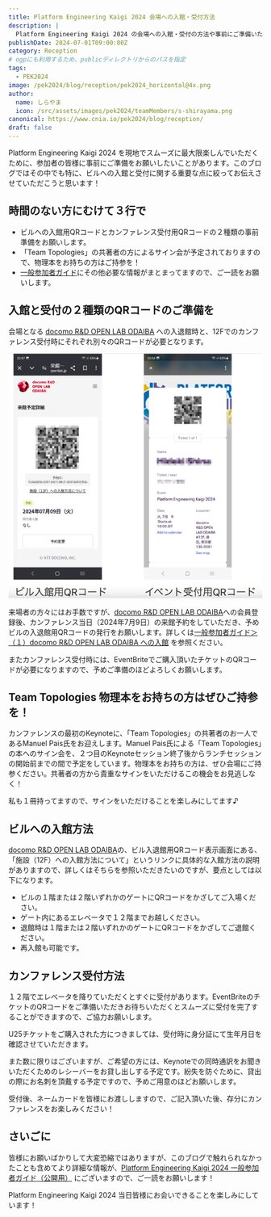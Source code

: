 ```yaml
---
title: Platform Engineering Kaigi 2024 会場への入館・受付方法
description: |
  Platform Engineering Kaigi 2024 の会場への入館・受付の方法や事前にご準備いただきたいことをまとめています。
publishDate: 2024-07-01T09:00:00Z
category: Reception
# ogpにも利用するため、publicディレクトリからのパスを指定
tags:
  - PEK2024
image: /pek2024/blog/reception/pek2024_horizontal@4x.png
author:
  name: しらやま
  icon: /src/assets/images/pek2024/teamMembers/s-shirayama.png
canonical: https://www.cnia.io/pek2024/blog/reception/
draft: false
---
```


Platform Engineering Kaigi 2024 を現地でスムーズに最大限楽しんでいただくために、参加者の皆様に事前にご準備をお願いしたいことがあります。このブログではその中でも特に、ビルへの入館と受付に関する重要な点に絞ってお伝えさせていただこうと思います！

## 時間のない方にむけて３行で

- ビルへの入館用QRコードとカンファレンス受付用QRコードの２種類の事前準備をお願いします。
- 「Team Topologies」の共著者の方によるサイン会が予定されておりますので、物理本をお持ちの方はご持参を！
- [一般参加者ガイド](https://www.notion.so/Platform-Engineering-Kaigi-2024-ebb1a45a5f4444be90e9293fecdc18d3)にその他必要な情報がまとまってますので、ご一読をお願いします。

## 入館と受付の２種類のQRコードのご準備を

会場となる [docomo R&D OPEN LAB ODAIBA](https://docomo-openlab.jp/) への入退館時と、12Fでのカンファレンス受付時にそれぞれ別々のQRコードが必要となります。

![](../../../public/pek2024/blog/reception/QRCodes.png)

来場者の方々にはお手数ですが、[docomo R&D OPEN LAB ODAIBA](https://app.docomo-openlab.jp/)への会員登録後、カンファレンス当日（2024年7月9日）の来館予約をしていただき、予めビルの入退館用QRコードの発行をお願いします。詳しくは[一般参加者ガイド＞（１）docomo R&D OPEN LAB ODAIBA への入館](https://pfem.notion.site/Platform-Engineering-Kaigi-2024-ebb1a45a5f4444be90e9293fecdc18d3#64382b81b04042e4aabeafcf143bb417) を参照ください。

またカンファレンス受付時には、EventBriteでご購入頂いたチケットのQRコードが必要になりますので、予めご準備のほどよろしくお願いします。

## Team Topologies 物理本をお持ちの方はぜひご持参を！

カンファレンスの最初のKeynoteに、「Team Topologies」の共著者のお一人であるManuel Pais氏をお迎えします。Manuel Pais氏による「Team Topologies」の本へのサイン会を、２つ目のKeynoteセッション終了後からランチセッションの開始前までの間で予定をしています。物理本をお持ちの方は、ぜひ会場にご持参ください。共著者の方から貴重なサインをいただけるこの機会をお見逃しなく！

私も１冊持ってますので、サインをいただけることを楽しみにしてます♪

## ビルへの入館方法

[docomo R&D OPEN LAB ODAIBA](https://app.docomo-openlab.jp/)の、ビル入退館用QRコード表示画面にある、「施設（12F）への入館方法について」というリンクに具体的な入館方法の説明がありますので、詳しくはそちらを参照いただきたいのですが、要点としては以下になります。

- ビルの１階または２階いずれかのゲートにQRコードをかざしてご入場ください。
- ゲート内にあるエレベータで１２階までお越しください。
- 退館時は１階または２階いずれかのゲートにQRコードをかざしてご退館ください。
- 再入館も可能です。

## カンファレンス受付方法

１２階でエレベータを降りていただくとすぐに受付があります。EventBriteのチケットのQRコードをご準備いただきお待ちいただくとスムーズに受付を完了することができますので、ご協力お願いします。

U25チケットをご購入された方につきましては、受付時に身分証にて生年月日を確認させていただきます。

また数に限りはございますが、ご希望の方には、Keynoteでの同時通訳をお聞きいただくためのレシーバーをお貸し出しする予定です。紛失を防ぐために、貸出の際にお名刺を頂戴する予定ですので、予めご用意のほどお願いします。

受付後、ネームカードを皆様にお渡ししますので、ご記入頂いた後、存分にカンファレンスをお楽しみください！

## さいごに

皆様にお願いばかりして大変恐縮ではありますが、このブログで触れられなかったことも含めてより詳細な情報が、[Platform Engineering Kaigi 2024 一般参加者ガイド（公開用）](https://www.notion.so/Platform-Engineering-Kaigi-2024-ebb1a45a5f4444be90e9293fecdc18d3?pvs=21) にございますので、ご一読をお願いします！

Platform Engineering Kaigi 2024 当日皆様にお会いできることを楽しみにしています！
